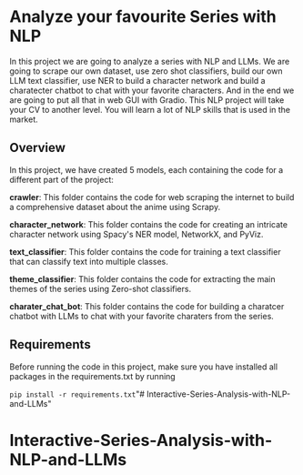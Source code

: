 # Analyze your favourite Series with NLP
In this project we are going to analyze a series with NLP and LLMs. We are going to scrape our own dataset, use zero shot classifiers, build our own LLM text classifier, use NER to build a character network and build a charatecter chatbot to chat with your favorite characters. And in the end we are going to put all that in web GUI with Gradio. This NLP project will take your CV to another level. You will learn a lot of NLP skills that is used in the market.

## Overview
In this project, we have created 5 models, each containing the code for a different part of the project:
      
**crawler**: This folder contains the code for web scraping the internet to build a comprehensive dataset about the anime using Scrapy.

**character_network**: This folder contains the code for creating an intricate character network using Spacy's NER model, NetworkX, and PyViz.

**text_classifier**: This folder contains the code for training a text classifier that can classify text into multiple classes.

**theme_classifier**: This folder contains the code for extracting the main themes of the series using Zero-shot classifiers.

**charater_chat_bot**: This folder contains the code for building a charatcer chatbot with LLMs to chat with your favorite charaters from the series. 


## Requirements
Before running the code in this project, make sure you have installed all packages in the requirements.txt by running

```pip install -r requirements.txt```"# Interactive-Series-Analysis-with-NLP-and-LLMs" 
# Interactive-Series-Analysis-with-NLP-and-LLMs
